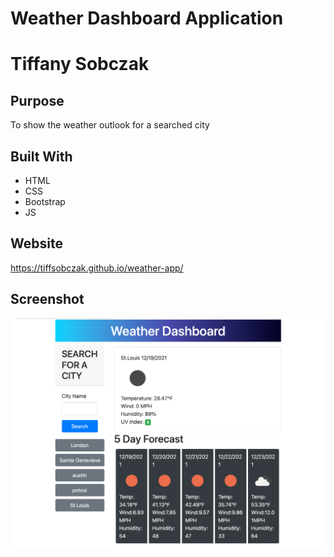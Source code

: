 # Weather Dashboard Application

# Tiffany Sobczak

## Purpose
To show the weather outlook for a searched city

## Built With
* HTML
* CSS
* Bootstrap
* JS


## Website
https://tiffsobczak.github.io/weather-app/

## Screenshot
![Weather App Screenshot](./weather-app.png)
